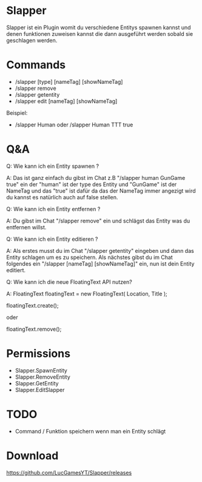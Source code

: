 # Slapper
Slapper ist ein Plugin womit du verschiedene Entitys spawnen kannst und denen funktionen zuweisen kannst die dann ausgeführt werden sobald 
sie geschlagen werden.

# Commands
- /slapper [type] [nameTag] [showNameTag]
- /slapper remove
- /slapper getentity
- /slapper edit [nameTag] [showNameTag]

Beispiel:
- /slapper Human oder /slapper Human TTT true

# Q&A

Q: Wie kann ich ein Entity spawnen ?

A: Das ist ganz einfach du gibst im Chat z.B "/slapper human GunGame true" ein der "human" ist der type des Entity und "GunGame" ist der NameTag und das "true" ist dafür da das der NameTag immer angezigt wird du kannst es natürlich auch auf false stellen.

Q: Wie kann ich ein Entity entfernen ?

A: Du gibst im Chat "/slapper remove" ein und schlägst das Entity was du entfernen willst.

Q: Wie kann ich ein Entity editieren ?

A: Als erstes musst du im Chat "/slapper getentity" eingeben und dann das Entity schlagen um es zu speichern. Als nächstes gibst du im Chat folgendes ein "/slapper [nameTag] [showNameTag]" ein, nun ist dein Entity editiert.

Q: Wie kann ich die neue FloatingText API nutzen?

A: 
FloatingText floatingText = new FloatingText( Location, Title );

floatingText.create();

oder 

floatingText.remove();

# Permissions
- Slapper.SpawnEntity
- Slapper.RemoveEntity
- Slapper.GetEntity
- Slapper.EditSlapper

# TODO
- Command / Funktion speichern wenn man ein Entity schlägt

# Download
https://github.com/LucGamesYT/Slapper/releases
